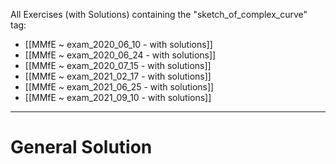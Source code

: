 All Exercises (with Solutions) containing the "sketch_of_complex_curve" tag:
- [[MMfE ~ exam_2020_06_10 - with solutions]]
- [[MMfE ~ exam_2020_06_24 - with solutions]]
- [[MMfE ~ exam_2020_07_15 - with solutions]]
- [[MMfE ~ exam_2021_02_17 - with solutions]]
- [[MMfE ~ exam_2021_06_25 - with solutions]]
- [[MMfE ~ exam_2021_09_10 - with solutions]]

---
# General Solution

